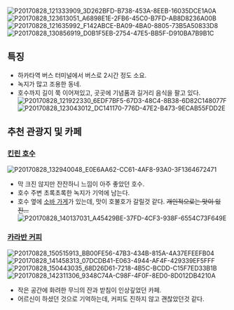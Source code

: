 ![P20170828_121333909_3D262BFD-B738-453A-8EEB-16035DCE1A0A](https://github.com/user-attachments/assets/b880e9b5-4413-42b7-b4dd-a3069aa2ff4a)
![P20170828_123613051_A6898E1E-2FB6-45C0-B7FD-AB8D8236A00B](https://github.com/user-attachments/assets/bd1df6e4-2be2-4516-9ea5-7d60b83ba5de)
![P20170828_121635992_F142ABCE-BA09-4BA0-8805-73B5A50833D8](https://github.com/user-attachments/assets/25bf0a30-3661-4614-acb1-7e07bc964acb)
![P20170828_130856919_D0B1F5EB-2754-47E5-BB5F-D910BA7B9B1C](https://github.com/user-attachments/assets/e2487141-b13e-4621-8232-bffaf7a48476)

## 특징
- 하카타역 버스 터미널에서 버스로 2시간 정도 소요.
- 녹지가 많고 조용한 동네.
- 호수까지 길이 쭉 이어져있고, 곳곳에 기념품과 길거리 음식을 팔고 있다.  
  ![P20170828_121922330_6EDF7BF5-67D3-48C4-8B38-6D82C148077F](https://github.com/user-attachments/assets/6f2ff1a3-19d4-4743-8520-101cec3acf95)
  ![P20170828_123043012_DC141170-776D-47E2-B473-9ECAB55FDD2E](https://github.com/user-attachments/assets/70965e76-51d6-4162-a474-b7e7acca368a)

## 추천 관광지 및 카페

### [킨린 호수](https://maps.app.goo.gl/GAfg57CRdmGDBTcM7)
![P20170828_132940048_E0E6AA62-CC61-4AF8-93A0-3F1364672471](https://github.com/user-attachments/assets/daa77844-009a-498c-bba4-f6d2d6baf7ae)
- 막 크진 않지만 잔잔하니 느낌이 아주 좋았던 호수.
- 호수 주변 초록초록한 녹지가 기억에 남는다.
- 호수 옆에 [소바 가게](https://maps.app.goo.gl/JSWG1wqjDcPtdf4z6)가 있는데, 맛이 호불호가 갈릴것 같다. ~~개인적으로는 맛이 있진...~~  
  ![P20170828_140137031_A45429BE-37FD-4CF3-938F-6554C73F649E](https://github.com/user-attachments/assets/38174630-ddda-4a02-b561-72341773fc65)

### [카라반 커피](https://maps.app.goo.gl/NVaB9PDFun9YQQFB6)
![P20170828_150515913_BB00FE56-47B3-434B-815A-4A37EFEEFB04](https://github.com/user-attachments/assets/694c0748-93f8-42f3-81ca-fc91ac8cd1d5)
![P20170828_141458313_07DCDB41-E063-4944-AF4F-429339EF5FFF](https://github.com/user-attachments/assets/92b87e64-7ac2-4778-83fd-b939daa8590e)
![P20170828_150443035_68D26D61-7218-4B5C-BCDD-C15F7ED33B1B](https://github.com/user-attachments/assets/9482aa30-4958-4d6c-9a40-48ee1f9b0bff)
![P20170828_142311306_9348C74A-C98F-4F0F-8ED0-8D012DB4210A](https://github.com/user-attachments/assets/b07f5a80-24f2-4c27-8828-569b3d3223b8)
- 작은 공간에 화려한 무늬의 잔과 받침이 인상깊었던 카페.
- 어르신이 하셨던 것으로 기억하는데, 커피도 진하지 않고 괜찮았던것 같다.
